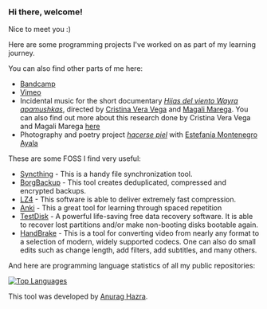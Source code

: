 ### Hi there, welcome! 

Nice to meet you :) 

Here are some programming projects I've worked on as part of my learning journey. 

You can also find other parts of me here: 

- [Bandcamp](https://tomasproano.bandcamp.com)
- [Vimeo](https://vimeo.com/tomasproano)
- Incidental music for the short documentary [*Hijas del viento Wayra apamushkas*](https://www.youtube.com/watch?v=-2Zx_ZJ9HQEs), directed by [Cristina Vera Vega](https://flacsoandes.academia.edu/CristinaVeraVega) and [Magali Marega](https://scholar.google.es/citations?user=butmn-sAAAAJ&hl=es). You can also find out more about this research done by Cristina Vera Vega and Magali Marega [here](https://www.academia.edu/43418488/Hijas_del_viento_Wayra_apamushkas_Historia_de_vida_de_mujeres_entregadas_de_ni%C3%B1as_para_el_trabajo_del_hogar_en_los_Andes_ecuatorianos_Ciudad_Aut%C3%B3noma_de_Buenos_Aires_Editorial_Antropofagia) 
- Photography and poetry project [*hacerse piel*](https://estefaniamontenegro.visura.co/hacersepiel) with [Estefanía Montenegro Ayala](https://www.figma.com/proto/54HyzeOtliXnQjt5h30ycf/Estefania-Montenegro-Portfolio?page-id=0%3A1&type=design&node-id=11747-210&viewport=-1424%2C638%2C0.4&t=T6Df81G9cJ98NOJz-1&scaling=min-zoom&starting-point-node-id=1%3A6)

These are some FOSS I find very useful:

- [Syncthing](https://github.com/syncthing/syncthing) -  This is a handy file synchronization tool.
- [BorgBackup](https://github.com/borgbackup/borg) - This tool creates deduplicated, compressed and encrypted backups.
- [LZ4](https://github.com/lz4/lz4) -  This software is able to deliver extremely fast compression.
- [Anki](https://github.com/ankitects/anki) - This a great tool for learning through spaced repetition
- [TestDisk](https://www.cgsecurity.org/wiki/TestDisk) - A powerful life-saving free data recovery software. It is able to recover lost partitions and/or make non-booting disks bootable again.
- [HandBrake](https://handbrake.fr/) - This is a tool for converting video from nearly any format to a selection of modern, widely supported codecs. One can also do small edits such as change length, add filters, add subtitles, and many others.

And here are programming language statistics of all my public repositories:

[![Top Languages](https://github-readme-stats-git-masterrstaa-rickstaa.vercel.app/api/top-langs/?username=tomasproanop&show_icons=true&theme=transparent)](https://github.com/anuraghazra/github-readme-stats)

This tool was developed by [Anurag Hazra](https://github.com/anuraghazra).

